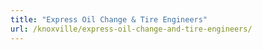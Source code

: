 ```yaml
---
title: "Express Oil Change & Tire Engineers"
url: /knoxville/express-oil-change-and-tire-engineers/
---
```


